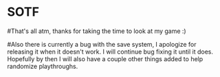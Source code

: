 # SOTF

#That's all atm, thanks for taking the time to look at my game :)

#Also there is currently a bug with the save system, I apologize for releasing it when it doesn't work. I will continue bug fixing it until it does. Hopefully by then I will also have a couple other things added to help randomize playthroughs.
